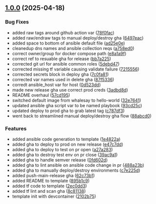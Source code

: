 ## [1.0.0](https://github.com/Knighten-Homelab/cookiecutter-containerized-app-on-pve-vm/compare/...1.0.0) (2025-04-18)

### Bug Fixes

* added raw tags around github action var ([78f0fac](https://github.com/Knighten-Homelab/cookiecutter-containerized-app-on-pve-vm/commit/78f0facca25968c63cd663439a7d1c292c5ae725))
* added raw/endraw tags to manual deploy/destroy gha ([6497eac](https://github.com/Knighten-Homelab/cookiecutter-containerized-app-on-pve-vm/commit/6497eac122cf127e9327e187094b9c8bc86834ba))
* added space to bottom of ansible default file ([ad25e0e](https://github.com/Knighten-Homelab/cookiecutter-containerized-app-on-pve-vm/commit/ad25e0ecb133f29fbe3cf216658f02c6e1cff3bf))
* cleanedup dns names and ansible collection reqs ([a758ed0](https://github.com/Knighten-Homelab/cookiecutter-containerized-app-on-pve-vm/commit/a758ed02245753cfa9ea194ef4ea38da1c497b40))
* correct owner/group for docker compose path ([e8a1a9f](https://github.com/Knighten-Homelab/cookiecutter-containerized-app-on-pve-vm/commit/e8a1a9faf4b7d0732b8fc918d997c583a74d00e8))
* correct ref to resuable gha for release ([bb7a225](https://github.com/Knighten-Homelab/cookiecutter-containerized-app-on-pve-vm/commit/bb7a2250b386c68be2d8a4f3d10cc1df0710b976))
* corrected git url for ansible common roles ([5debd47](https://github.com/Knighten-Homelab/cookiecutter-containerized-app-on-pve-vm/commit/5debd47ebdee2d0ab3ab44da1f3a9fcf5fc526d0))
* corrected missing tf variable causing validate failure ([7215556](https://github.com/Knighten-Homelab/cookiecutter-containerized-app-on-pve-vm/commit/72155566606bf2619f931b4f4b2e013c7d733349))
* corrected secrets block in deploy gha ([7c0fa81](https://github.com/Knighten-Homelab/cookiecutter-containerized-app-on-pve-vm/commit/7c0fa81425d9cd822618939fe25b8d1be96d66cd))
* corrected var names used in delete gha ([87f5336](https://github.com/Knighten-Homelab/cookiecutter-containerized-app-on-pve-vm/commit/87f5336933a997c8da030f6d47de303d4f68ef4f))
* corredt ansible_host var for host ([0d523dd](https://github.com/Knighten-Homelab/cookiecutter-containerized-app-on-pve-vm/commit/0d523ddd4808db6bc69237b0bf7372a05aa226f0))
* made new release gha use correct prod creds ([3adbd8d](https://github.com/Knighten-Homelab/cookiecutter-containerized-app-on-pve-vm/commit/3adbd8dffc2f67fd68599e894a238f0c2693a25b))
* README overhaul ([57cd195](https://github.com/Knighten-Homelab/cookiecutter-containerized-app-on-pve-vm/commit/57cd195367a80ff40a6c546138c4ef1bf230d480))
* switched default image from whalesay to hello-world ([32e7641](https://github.com/Knighten-Homelab/cookiecutter-containerized-app-on-pve-vm/commit/32e7641a8931f3016c88f138aa472dd897925c98))
* updated ansible gha script var to be named playbook ([93cd25c](https://github.com/Knighten-Homelab/cookiecutter-containerized-app-on-pve-vm/commit/93cd25c34f0e70fed933447f56b5e8aa01fa1b7e))
* updated deploy to prod gha to grab latest tag ([c787df3](https://github.com/Knighten-Homelab/cookiecutter-containerized-app-on-pve-vm/commit/c787df333c6dd6f93052fcbf7a962846bc89b4bd))
* went back to streamlined manual deploy/destroy gha flow ([88abcd0](https://github.com/Knighten-Homelab/cookiecutter-containerized-app-on-pve-vm/commit/88abcd0bf50bf61c4d3ecbaa8e2643af5de1a583))

### Features

* added ansible code generation to template ([1e4822a](https://github.com/Knighten-Homelab/cookiecutter-containerized-app-on-pve-vm/commit/1e4822a33838effbdcaf9df33f10970101117963))
* added gha to deploy to prod on new release ([e47c7dd](https://github.com/Knighten-Homelab/cookiecutter-containerized-app-on-pve-vm/commit/e47c7dd6c513895224f7956f81840ccb824e9241))
* added gha to deploy to test on pr open ([a27a283](https://github.com/Knighten-Homelab/cookiecutter-containerized-app-on-pve-vm/commit/a27a2831f514f173daeda9a6ea2d5fa22e3592b1))
* added gha to destroy test env on pr close ([39ac9a1](https://github.com/Knighten-Homelab/cookiecutter-containerized-app-on-pve-vm/commit/39ac9a14fd0345c82b65c96763f338ab03f2f155))
* added gha to handle semver release ([0fd602d](https://github.com/Knighten-Homelab/cookiecutter-containerized-app-on-pve-vm/commit/0fd602d5b0c1aea7fd6cb922bb84a3966e519d3e))
* added gha to lint ansible on ansible code change in pr ([488a23b](https://github.com/Knighten-Homelab/cookiecutter-containerized-app-on-pve-vm/commit/488a23b728fd43fc9e907b17d9e7ae42a764dabb))
* added gha to manually deploy/destroy environments ([c7e225d](https://github.com/Knighten-Homelab/cookiecutter-containerized-app-on-pve-vm/commit/c7e225dd06ec5255c400f18da5a20ae1f5eb8019))
* added push-main-release gha ([62c73b1](https://github.com/Knighten-Homelab/cookiecutter-containerized-app-on-pve-vm/commit/62c73b1acd18cf0fdffe87c4fbc26de34a7df9b3))
* added README to template ([895b1c9](https://github.com/Knighten-Homelab/cookiecutter-containerized-app-on-pve-vm/commit/895b1c9b0b0c5ba884a13fae6448287b22976b63))
* added tf code to template ([2ec0dd3](https://github.com/Knighten-Homelab/cookiecutter-containerized-app-on-pve-vm/commit/2ec0dd38d7c4b750c4fbd2291f6c21e47216bc68))
* added tf lint and scan gha ([8c81138](https://github.com/Knighten-Homelab/cookiecutter-containerized-app-on-pve-vm/commit/8c8113871bf457ea47ac6a26d4c58f501fbf679c))
* template init with devcontainer ([2102b75](https://github.com/Knighten-Homelab/cookiecutter-containerized-app-on-pve-vm/commit/2102b754fc01d6d234ae628ac2a280e843ec2621))
